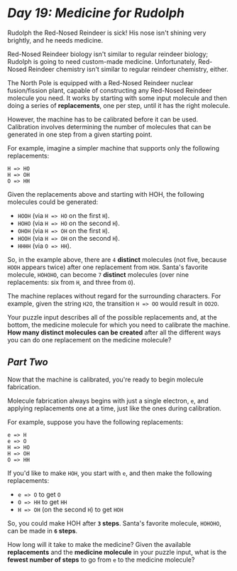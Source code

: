 # ***Day 19: Medicine for Rudolph***

Rudolph the Red-Nosed Reindeer is sick! His nose isn't shining very brightly, and he needs medicine.

Red-Nosed Reindeer biology isn't similar to regular reindeer biology; Rudolph is going to need custom-made medicine. Unfortunately, Red-Nosed Reindeer chemistry isn't similar to regular reindeer chemistry, either.

The North Pole is equipped with a Red-Nosed Reindeer nuclear fusion/fission plant, capable of constructing any Red-Nosed Reindeer molecule you need. It works by starting with some input molecule and then doing a series of **replacements**, one per step, until it has the right molecule.

However, the machine has to be calibrated before it can be used. Calibration involves determining the number of molecules that can be generated in one step from a given starting point.

For example, imagine a simpler machine that supports only the following replacements:
```
H => HO
H => OH
O => HH
````

Given the replacements above and starting with HOH, the following molecules could be generated:

- `HOOH` (via `H => HO` on the first `H`).
- `HOHO` (via `H => HO` on the second `H`).
- `OHOH` (via `H => OH` on the first `H`).
- `HOOH` (via `H => OH` on the second `H`).
- `HHHH` (via `O => HH`).

So, in the example above, there are `4` **distinct** molecules (not five, because `HOOH` appears twice) after one replacement from `HOH`. Santa's favorite molecule, `HOHOHO`, can become `7` **distinct** molecules (over nine replacements: six from `H`, and three from `O`).

The machine replaces without regard for the surrounding characters. For example, given the string `H2O`, the transition `H => OO` would result in `OO2O`.

Your puzzle input describes all of the possible replacements and, at the bottom, the medicine molecule for which you need to calibrate the machine. **How many distinct molecules can be created** after all the different ways you can do one replacement on the medicine molecule?


## ***Part Two***

Now that the machine is calibrated, you're ready to begin molecule fabrication.

Molecule fabrication always begins with just a single electron, `e`, and applying replacements one at a time, just like the ones during calibration.

For example, suppose you have the following replacements:
```
e => H
e => O
H => HO
H => OH
O => HH
````

If you'd like to make `HOH`, you start with `e`, and then make the following replacements:

- `e => O` to get `O`
- `O => HH` to get `HH`
- `H => OH` (on the second `H`) to get `HOH`

So, you could make HOH after **`3` steps**. Santa's favorite molecule, `HOHOHO`, can be made in **`6` steps**.

How long will it take to make the medicine? Given the available **replacements** and the **medicine molecule** in your puzzle input, what is the **fewest number of steps** to go from `e` to the medicine molecule?

